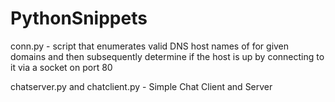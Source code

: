 # PythonSnippets

conn.py - 	script that enumerates valid DNS host	names	of for given domains and then subsequently	determine	if	the	host	is	up	by	connecting to it via	a	socket on port 80

chatserver.py and chatclient.py - Simple Chat Client and Server
